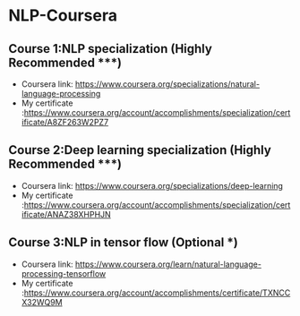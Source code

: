 # NLP-Coursera

## Course 1:NLP specialization (Highly Recommended ***)
* Coursera link: https://www.coursera.org/specializations/natural-language-processing
* My certificate :https://www.coursera.org/account/accomplishments/specialization/certificate/A8ZF263W2PZ7

## Course 2:Deep learning specialization (Highly Recommended ***)
* Coursera link: https://www.coursera.org/specializations/deep-learning
* My certificate :https://www.coursera.org/account/accomplishments/specialization/certificate/ANAZ38XHPHJN

## Course 3:NLP in tensor flow (Optional *)
* Coursera link: https://www.coursera.org/learn/natural-language-processing-tensorflow
* My certificate :https://www.coursera.org/account/accomplishments/certificate/TXNCCX32WQ9M


